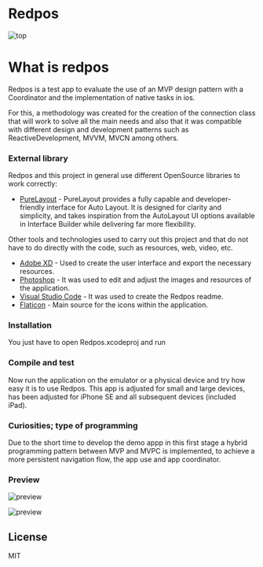 # Redpos

![top](https://user-images.githubusercontent.com/2607274/65064663-48e72200-d957-11e9-97d8-08e6dd9ee042.png)


# What is redpos

Redpos is a test app to evaluate the use of an MVP design pattern with a Coordinator and the implementation of native tasks in ios.

For this, a methodology was created for the creation of the connection class that will work to solve all the main needs and also that it was compatible with different design and development patterns such as ReactiveDevelopment, MVVM, MVCN among others.

### External library

Redpos and this project in general use different OpenSource libraries to work correctly:

* [PureLayout](https://github.com/PureLayout/PureLayout) - PureLayout provides a fully capable and developer-friendly interface for Auto Layout. It is designed for clarity and simplicity, and takes inspiration from the AutoLayout UI options available in Interface Builder while delivering far more flexibility.

Other tools and technologies used to carry out this project and that do not have to do directly with the code, such as resources, web, video, etc.

* [Adobe XD](https://www.adobe.com/la/products/xd.html) - Used to create the user interface and export the necessary resources.
* [Photoshop](https://www.adobe.com/products/photoshop.html) - It was used to edit and adjust the images and resources of the application.
* [Visual Studio Code](https://code.visualstudio.com/) - It was used to create the Redpos readme.
* [Flaticon](https://www.flaticon.com/) - Main source for the icons within the application.


### Installation

You just have to open Redpos.xcodeproj and run

### Compile and test

Now run the application on the emulator or a physical device and try how easy it is to use Redpos. This app is adjusted for small and large devices, has been adjusted for iPhone SE and all subsequent devices (included iPad).

### Curiosities; type of programming

Due to the short time to develop the demo appp in this first stage a hybrid programming pattern between MVP and MVPC is implemented, to achieve a more persistent navigation flow, the app use and app coordinator.

### Preview 

![preview](https://user-images.githubusercontent.com/2607274/65066915-b72de380-d95b-11e9-9ba1-ce32385cd6f6.gif)


![preview](https://user-images.githubusercontent.com/2607274/65066481-ceb89c80-d95a-11e9-984f-1bfc95e29dd2.png)

License
----

MIT

